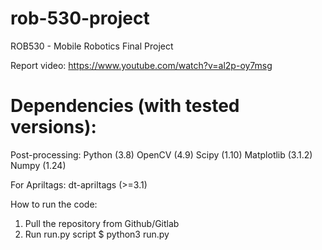 # rob-530-project
ROB530 - Mobile Robotics Final Project

Report video: https://www.youtube.com/watch?v=al2p-oy7msg

Dependencies (with tested versions):
==
  Post-processing:
    Python (3.8)
    OpenCV (4.9)
    Scipy (1.10)
    Matplotlib (3.1.2)
    Numpy (1.24)

  For Apriltags:
    dt-apriltags (>=3.1)

How to run the code:
1. Pull the repository from Github/Gitlab
2. Run run.py script
$ python3 run.py
